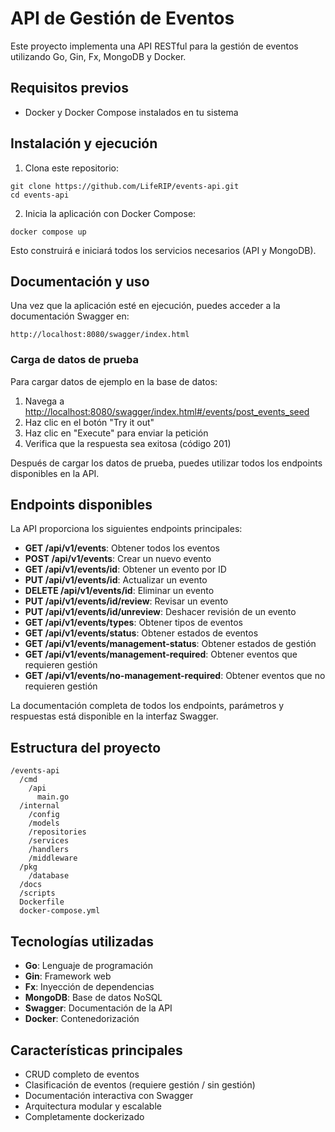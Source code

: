 # API de Gestión de Eventos

Este proyecto implementa una API RESTful para la gestión de eventos utilizando Go, Gin, Fx, MongoDB y Docker.

## Requisitos previos

- Docker y Docker Compose instalados en tu sistema


## Instalación y ejecución

1. Clona este repositorio:


```shellscript
git clone https://github.com/LifeRIP/events-api.git
cd events-api
```

2. Inicia la aplicación con Docker Compose:


```shellscript
docker compose up
```

Esto construirá e iniciará todos los servicios necesarios (API y MongoDB).

## Documentación y uso

Una vez que la aplicación esté en ejecución, puedes acceder a la documentación Swagger en:

```plaintext
http://localhost:8080/swagger/index.html
```

### Carga de datos de prueba

Para cargar datos de ejemplo en la base de datos:

1. Navega a [http://localhost:8080/swagger/index.html#/events/post_events_seed](http://localhost:8080/swagger/index.html#/events/post_events_seed)
2. Haz clic en el botón "Try it out"
3. Haz clic en "Execute" para enviar la petición
4. Verifica que la respuesta sea exitosa (código 201)


Después de cargar los datos de prueba, puedes utilizar todos los endpoints disponibles en la API.

## Endpoints disponibles

La API proporciona los siguientes endpoints principales:

- **GET /api/v1/events**: Obtener todos los eventos
- **POST /api/v1/events**: Crear un nuevo evento
- **GET /api/v1/events/id**: Obtener un evento por ID
- **PUT /api/v1/events/id**: Actualizar un evento
- **DELETE /api/v1/events/id**: Eliminar un evento
- **PUT /api/v1/events/id/review**: Revisar un evento
- **PUT /api/v1/events/id/unreview**: Deshacer revisión de un evento
- **GET /api/v1/events/types**: Obtener tipos de eventos
- **GET /api/v1/events/status**: Obtener estados de eventos
- **GET /api/v1/events/management-status**: Obtener estados de gestión
- **GET /api/v1/events/management-required**: Obtener eventos que requieren gestión
- **GET /api/v1/events/no-management-required**: Obtener eventos que no requieren gestión


La documentación completa de todos los endpoints, parámetros y respuestas está disponible en la interfaz Swagger.

## Estructura del proyecto

```plaintext
/events-api
  /cmd
    /api
      main.go
  /internal
    /config
    /models
    /repositories
    /services
    /handlers
    /middleware
  /pkg
    /database
  /docs
  /scripts
  Dockerfile
  docker-compose.yml
```

## Tecnologías utilizadas

- **Go**: Lenguaje de programación
- **Gin**: Framework web
- **Fx**: Inyección de dependencias
- **MongoDB**: Base de datos NoSQL
- **Swagger**: Documentación de la API
- **Docker**: Contenedorización


## Características principales

- CRUD completo de eventos
- Clasificación de eventos (requiere gestión / sin gestión)
- Documentación interactiva con Swagger
- Arquitectura modular y escalable
- Completamente dockerizado